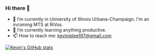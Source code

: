 ### Hi there 👋

<!--
**kevinjplee/kevinjplee** is a ✨ _special_ ✨ repository because its `README.md` (this file) appears on your GitHub profile.
-->
- 🔭 I’m currently in University of Illinois Urbana-Champaign. I'm an incoming MTS at RiVos.
- 🌱 I’m currently learning anything productive.
- 📫 How to reach me: kevinjplee197@gmail.com

[![Kevin's GitHub stats](https://github-readme-stats.vercel.app/api?username=kevinjplee)](https://github.com/anuraghazra/github-readme-stats&hide=stars,commits,prs,issues,contribs)
